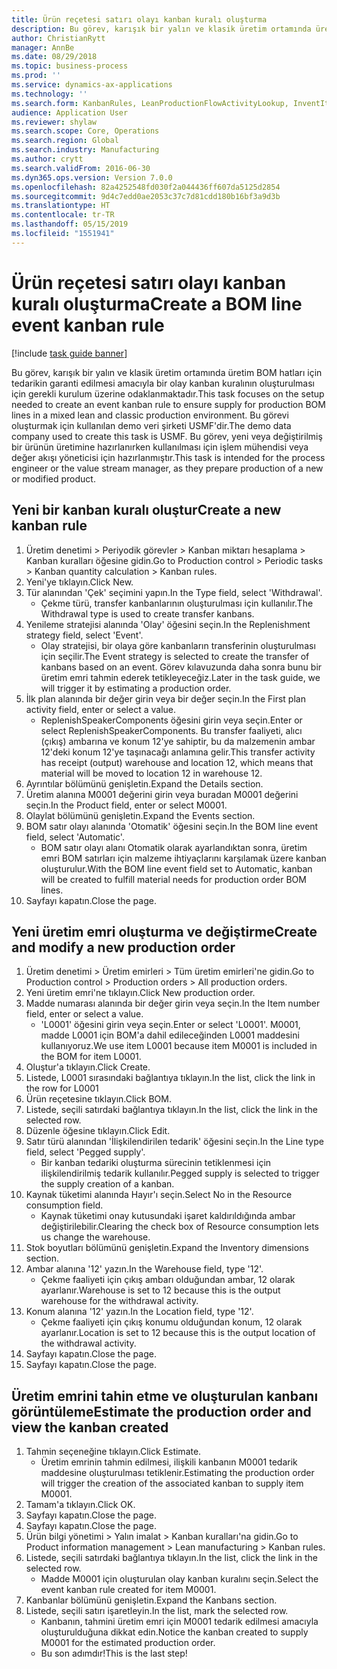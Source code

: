 ```yaml
---
title: Ürün reçetesi satırı olayı kanban kuralı oluşturma
description: Bu görev, karışık bir yalın ve klasik üretim ortamında üretim BOM hatları için tedarikin garanti edilmesi amacıyla bir olay kanban kuralının oluşturulması için gerekli kurulum üzerine odaklanmaktadır.
author: ChristianRytt
manager: AnnBe
ms.date: 08/29/2018
ms.topic: business-process
ms.prod: ''
ms.service: dynamics-ax-applications
ms.technology: ''
ms.search.form: KanbanRules, LeanProductionFlowActivityLookup, InventItemIdLookupSimple, ProdTableListPage, ProdTableCreate, InventItemIdLookupPurchase, ProdTable, ProdBOM, ProdParmCostEstimation
audience: Application User
ms.reviewer: shylaw
ms.search.scope: Core, Operations
ms.search.region: Global
ms.search.industry: Manufacturing
ms.author: crytt
ms.search.validFrom: 2016-06-30
ms.dyn365.ops.version: Version 7.0.0
ms.openlocfilehash: 82a4252548fd030f2a044436ff607da5125d2854
ms.sourcegitcommit: 9d4c7edd0ae2053c37c7d81cdd180b16bf3a9d3b
ms.translationtype: HT
ms.contentlocale: tr-TR
ms.lasthandoff: 05/15/2019
ms.locfileid: "1551941"
---
```

# <a name="create-a-bom-line-event-kanban-rule"></a><span data-ttu-id="c324e-103">Ürün reçetesi satırı olayı kanban kuralı oluşturma</span><span class="sxs-lookup"><span data-stu-id="c324e-103">Create a BOM line event kanban rule</span></span>

[!include [task guide banner](../../includes/task-guide-banner.md)]

<span data-ttu-id="c324e-104">Bu görev, karışık bir yalın ve klasik üretim ortamında üretim BOM hatları için tedarikin garanti edilmesi amacıyla bir olay kanban kuralının oluşturulması için gerekli kurulum üzerine odaklanmaktadır.</span><span class="sxs-lookup"><span data-stu-id="c324e-104">This task focuses on the setup needed to create an event kanban rule to ensure supply for production BOM lines in a mixed lean and classic production environment.</span></span> <span data-ttu-id="c324e-105">Bu görevi oluşturmak için kullanılan demo veri şirketi USMF'dir.</span><span class="sxs-lookup"><span data-stu-id="c324e-105">The demo data company used to create this task is USMF.</span></span> <span data-ttu-id="c324e-106">Bu görev, yeni veya değiştirilmiş bir ürünün üretimine hazırlanırken kullanılması için işlem mühendisi veya değer akışı yöneticisi için hazırlanmıştır.</span><span class="sxs-lookup"><span data-stu-id="c324e-106">This task is intended for the process engineer or the value stream manager, as they prepare production of a new or modified product.</span></span>


## <a name="create-a-new-kanban-rule"></a><span data-ttu-id="c324e-107">Yeni bir kanban kuralı oluştur</span><span class="sxs-lookup"><span data-stu-id="c324e-107">Create a new kanban rule</span></span>
1. <span data-ttu-id="c324e-108">Üretim denetimi > Periyodik görevler > Kanban miktarı hesaplama > Kanban kuralları öğesine gidin.</span><span class="sxs-lookup"><span data-stu-id="c324e-108">Go to Production control > Periodic tasks > Kanban quantity calculation > Kanban rules.</span></span>
2. <span data-ttu-id="c324e-109">Yeni'ye tıklayın.</span><span class="sxs-lookup"><span data-stu-id="c324e-109">Click New.</span></span>
3. <span data-ttu-id="c324e-110">Tür alanından 'Çek' seçimini yapın.</span><span class="sxs-lookup"><span data-stu-id="c324e-110">In the Type field, select 'Withdrawal'.</span></span>
    * <span data-ttu-id="c324e-111">Çekme türü, transfer kanbanlarının oluşturulması için kullanılır.</span><span class="sxs-lookup"><span data-stu-id="c324e-111">The Withdrawal type is used to create transfer kanbans.</span></span>  
4. <span data-ttu-id="c324e-112">Yenileme stratejisi alanında 'Olay' öğesini seçin.</span><span class="sxs-lookup"><span data-stu-id="c324e-112">In the Replenishment strategy field, select 'Event'.</span></span>
    * <span data-ttu-id="c324e-113">Olay stratejisi, bir olaya göre kanbanların transferinin oluşturulması için seçilir.</span><span class="sxs-lookup"><span data-stu-id="c324e-113">The Event strategy is selected to create the transfer of kanbans based on an event.</span></span> <span data-ttu-id="c324e-114">Görev kılavuzunda daha sonra bunu bir üretim emri tahmin ederek tetikleyeceğiz.</span><span class="sxs-lookup"><span data-stu-id="c324e-114">Later in the task guide, we will trigger it by estimating a production order.</span></span>  
5. <span data-ttu-id="c324e-115">İlk plan alanında bir değer girin veya bir değer seçin.</span><span class="sxs-lookup"><span data-stu-id="c324e-115">In the First plan activity field, enter or select a value.</span></span>
    * <span data-ttu-id="c324e-116">ReplenishSpeakerComponents öğesini girin veya seçin.</span><span class="sxs-lookup"><span data-stu-id="c324e-116">Enter or select ReplenishSpeakerComponents.</span></span> <span data-ttu-id="c324e-117">Bu transfer faaliyeti, alıcı (çıkış) ambarına ve konum 12'ye sahiptir, bu da malzemenin ambar 12'deki konum 12'ye taşınacağı anlamına gelir.</span><span class="sxs-lookup"><span data-stu-id="c324e-117">This transfer activity has receipt (output) warehouse and location 12, which means that material will be moved to location 12 in warehouse 12.</span></span>  
6. <span data-ttu-id="c324e-118">Ayrıntılar bölümünü genişletin.</span><span class="sxs-lookup"><span data-stu-id="c324e-118">Expand the Details section.</span></span>
7. <span data-ttu-id="c324e-119">Üretim alanına M0001 değerini girin veya buradan M0001 değerini seçin.</span><span class="sxs-lookup"><span data-stu-id="c324e-119">In the Product field, enter or select M0001.</span></span>
8. <span data-ttu-id="c324e-120">Olaylat bölümünü genişletin.</span><span class="sxs-lookup"><span data-stu-id="c324e-120">Expand the Events section.</span></span>
9. <span data-ttu-id="c324e-121">BOM satır olayı alanında 'Otomatik' öğesini seçin.</span><span class="sxs-lookup"><span data-stu-id="c324e-121">In the BOM line event field, select 'Automatic'.</span></span>
    * <span data-ttu-id="c324e-122">BOM satır olayı alanı Otomatik olarak ayarlandıktan sonra, üretim emri BOM satırları için malzeme ihtiyaçlarını karşılamak üzere kanban oluşturulur.</span><span class="sxs-lookup"><span data-stu-id="c324e-122">With the BOM line event field set to Automatic, kanban will be created to fulfill material needs for production order BOM lines.</span></span>  
10. <span data-ttu-id="c324e-123">Sayfayı kapatın.</span><span class="sxs-lookup"><span data-stu-id="c324e-123">Close the page.</span></span>

## <a name="create-and-modify-a-new-production-order"></a><span data-ttu-id="c324e-124">Yeni üretim emri oluşturma ve değiştirme</span><span class="sxs-lookup"><span data-stu-id="c324e-124">Create and modify a new production order</span></span>
1. <span data-ttu-id="c324e-125">Üretim denetimi > Üretim emirleri > Tüm üretim emirleri'ne gidin.</span><span class="sxs-lookup"><span data-stu-id="c324e-125">Go to Production control > Production orders > All production orders.</span></span>
2. <span data-ttu-id="c324e-126">Yeni üretim emri'ne tıklayın.</span><span class="sxs-lookup"><span data-stu-id="c324e-126">Click New production order.</span></span>
3. <span data-ttu-id="c324e-127">Madde numarası alanında bir değer girin veya seçin.</span><span class="sxs-lookup"><span data-stu-id="c324e-127">In the Item number field, enter or select a value.</span></span>
    * <span data-ttu-id="c324e-128">'L0001' öğesini girin veya seçin.</span><span class="sxs-lookup"><span data-stu-id="c324e-128">Enter or select 'L0001'.</span></span> <span data-ttu-id="c324e-129">M0001, madde L0001 için BOM'a dahil edileceğinden L0001 maddesini kullanıyoruz.</span><span class="sxs-lookup"><span data-stu-id="c324e-129">We use item L0001 because item M0001 is included in the BOM for item L0001.</span></span>  
4. <span data-ttu-id="c324e-130">Oluştur'a tıklayın.</span><span class="sxs-lookup"><span data-stu-id="c324e-130">Click Create.</span></span>
5. <span data-ttu-id="c324e-131">Listede, L0001 sırasındaki bağlantıya tıklayın.</span><span class="sxs-lookup"><span data-stu-id="c324e-131">In the list, click the link in the row for L0001</span></span>
6. <span data-ttu-id="c324e-132">Ürün reçetesine tıklayın.</span><span class="sxs-lookup"><span data-stu-id="c324e-132">Click BOM.</span></span>
7. <span data-ttu-id="c324e-133">Listede, seçili satırdaki bağlantıya tıklayın.</span><span class="sxs-lookup"><span data-stu-id="c324e-133">In the list, click the link in the selected row.</span></span>
8. <span data-ttu-id="c324e-134">Düzenle öğesine tıklayın.</span><span class="sxs-lookup"><span data-stu-id="c324e-134">Click Edit.</span></span>
9. <span data-ttu-id="c324e-135">Satır türü alanından 'İlişkilendirilen tedarik' öğesini seçin.</span><span class="sxs-lookup"><span data-stu-id="c324e-135">In the Line type field, select 'Pegged supply'.</span></span>
    * <span data-ttu-id="c324e-136">Bir kanban tedariki oluşturma sürecinin tetiklenmesi için ilişkilendirilmiş tedarik kullanılır.</span><span class="sxs-lookup"><span data-stu-id="c324e-136">Pegged supply is selected to trigger the supply creation of a kanban.</span></span>  
10. <span data-ttu-id="c324e-137">Kaynak tüketimi alanında Hayır'ı seçin.</span><span class="sxs-lookup"><span data-stu-id="c324e-137">Select No in the Resource consumption field.</span></span>
    * <span data-ttu-id="c324e-138">Kaynak tüketimi onay kutusundaki işaret kaldırıldığında ambar değiştirilebilir.</span><span class="sxs-lookup"><span data-stu-id="c324e-138">Clearing the check box of Resource consumption lets us change the warehouse.</span></span>  
11. <span data-ttu-id="c324e-139">Stok boyutları bölümünü genişletin.</span><span class="sxs-lookup"><span data-stu-id="c324e-139">Expand the Inventory dimensions section.</span></span>
12. <span data-ttu-id="c324e-140">Ambar alanına '12' yazın.</span><span class="sxs-lookup"><span data-stu-id="c324e-140">In the Warehouse field, type '12'.</span></span>
    * <span data-ttu-id="c324e-141">Çekme faaliyeti için çıkış ambarı olduğundan ambar, 12 olarak ayarlanır.</span><span class="sxs-lookup"><span data-stu-id="c324e-141">Warehouse is set to 12 because this is the output warehouse for the withdrawal activity.</span></span>  
13. <span data-ttu-id="c324e-142">Konum alanına '12' yazın.</span><span class="sxs-lookup"><span data-stu-id="c324e-142">In the Location field, type '12'.</span></span>
    * <span data-ttu-id="c324e-143">Çekme faaliyeti için çıkış konumu olduğundan konum, 12 olarak ayarlanır.</span><span class="sxs-lookup"><span data-stu-id="c324e-143">Location is set to 12 because this is the output location of the withdrawal activity.</span></span>  
14. <span data-ttu-id="c324e-144">Sayfayı kapatın.</span><span class="sxs-lookup"><span data-stu-id="c324e-144">Close the page.</span></span>
15. <span data-ttu-id="c324e-145">Sayfayı kapatın.</span><span class="sxs-lookup"><span data-stu-id="c324e-145">Close the page.</span></span>

## <a name="estimate-the-production-order-and-view-the-kanban-created"></a><span data-ttu-id="c324e-146">Üretim emrini tahin etme ve oluşturulan kanbanı görüntüleme</span><span class="sxs-lookup"><span data-stu-id="c324e-146">Estimate the production order and view the kanban created</span></span>
1. <span data-ttu-id="c324e-147">Tahmin seçeneğine tıklayın.</span><span class="sxs-lookup"><span data-stu-id="c324e-147">Click Estimate.</span></span>
    * <span data-ttu-id="c324e-148">Üretim emrinin tahmin edilmesi, ilişkili kanbanın M0001 tedarik maddesine oluşturulması tetiklenir.</span><span class="sxs-lookup"><span data-stu-id="c324e-148">Estimating the production order will trigger the creation of the associated kanban to supply item M0001.</span></span>  
2. <span data-ttu-id="c324e-149">Tamam'a tıklayın.</span><span class="sxs-lookup"><span data-stu-id="c324e-149">Click OK.</span></span>
3. <span data-ttu-id="c324e-150">Sayfayı kapatın.</span><span class="sxs-lookup"><span data-stu-id="c324e-150">Close the page.</span></span>
4. <span data-ttu-id="c324e-151">Sayfayı kapatın.</span><span class="sxs-lookup"><span data-stu-id="c324e-151">Close the page.</span></span>
5. <span data-ttu-id="c324e-152">Ürün bilgi yönetimi > Yalın imalat > Kanban kuralları'na gidin.</span><span class="sxs-lookup"><span data-stu-id="c324e-152">Go to Product information management > Lean manufacturing > Kanban rules.</span></span>
6. <span data-ttu-id="c324e-153">Listede, seçili satırdaki bağlantıya tıklayın.</span><span class="sxs-lookup"><span data-stu-id="c324e-153">In the list, click the link in the selected row.</span></span>
    * <span data-ttu-id="c324e-154">Madde M0001 için oluşturulan olay kanban kuralını seçin.</span><span class="sxs-lookup"><span data-stu-id="c324e-154">Select the event kanban rule created for item M0001.</span></span>  
7. <span data-ttu-id="c324e-155">Kanbanlar bölümünü genişletin.</span><span class="sxs-lookup"><span data-stu-id="c324e-155">Expand the Kanbans section.</span></span>
8. <span data-ttu-id="c324e-156">Listede, seçili satırı işaretleyin.</span><span class="sxs-lookup"><span data-stu-id="c324e-156">In the list, mark the selected row.</span></span>
    * <span data-ttu-id="c324e-157">Kanbanın, tahmini üretim emri için M0001 tedarik edilmesi amacıyla oluşturulduğuna dikkat edin.</span><span class="sxs-lookup"><span data-stu-id="c324e-157">Notice the kanban created to supply M0001 for the estimated production order.</span></span>  
    * <span data-ttu-id="c324e-158">Bu son adımdır!</span><span class="sxs-lookup"><span data-stu-id="c324e-158">This is the last step!</span></span>  


